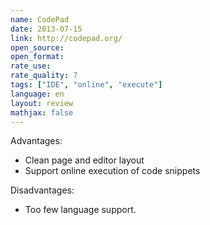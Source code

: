 ```yaml
---
name: CodePad
date: 2013-07-15
link: http://codepad.org/
open_source: 
open_format: 
rate_use: 
rate_quality: 7
tags: ["IDE", "online", "execute"]
language: en
layout: review
mathjax: false
---
```


Advantages:

   * Clean page and editor layout 
   * Support online execution of code snippets

Disadvantages:

   * Too few language support. 
